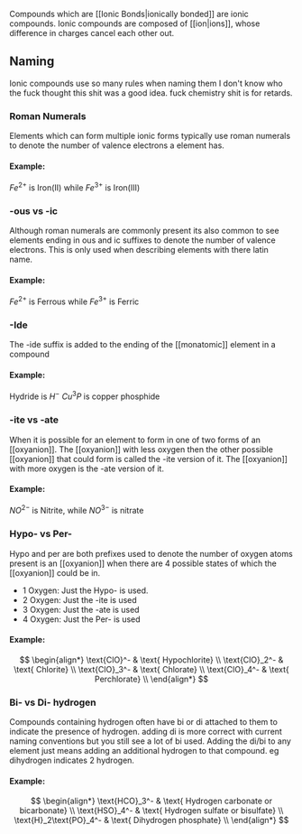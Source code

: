 Compounds which are [[Ionic Bonds|ionically bonded]] are ionic compounds.  Ionic compounds are composed of [[ion|ions]], whose difference in charges cancel each other out. 
## Naming
Ionic compounds use so many rules when naming them I don't know who the fuck thought this shit was a good idea. fuck chemistry shit is for retards.

### Roman Numerals
Elements which can form multiple ionic forms typically use roman numerals to denote the number of valence electrons a element has.
#### Example:
$Fe^{2+} \text{ is Iron(II) while } Fe^{3+}\text{ is Iron(III)}$ 

### -ous vs -ic
Although roman numerals are commonly present its also common to see elements ending in ous and ic suffixes to denote the number of valence electrons. This is only used when describing elements with there latin name. 
#### Example:
$Fe^{2+} \text{ is Ferrous while }Fe^{3+}\text{ is Ferric}$

### -Ide
The -ide suffix is added to the ending of the [[monatomic]] element in a compound
#### Example:
$\text{Hydride is } H^-$
$Cu^3P \text{ is copper phosphide}$

### -ite vs -ate
When it is possible for an element to form in one of two forms of an [[oxyanion]]. The [[oxyanion]] with less oxygen then the other possible [[oxyanion]] that could form is called the -ite version of it. The [[oxyanion]] with more oxygen is the -ate version of it. 
#### Example:
$NO^{2-} \text{ is Nitrite, while } NO^{3-} \text{ is nitrate}$

### Hypo- vs Per-
Hypo and per are both prefixes used to denote the number of oxygen atoms present is an [[oxyanion]] when there are 4 possible states of which the [[oxyanion]] could be in.
* 1 Oxygen: Just the Hypo- is used.
* 2 Oxygen: Just the -ite is used
* 3 Oxygen: Just the -ate is used
* 4 Oxygen: Just the Per- is used
#### Example:
$$
\begin{align*}
\text{ClO}^- & \text{ Hypochlorite} \\
\text{ClO}_2^- & \text{ Chlorite} \\
\text{ClO}_3^- & \text{ Chlorate} \\
\text{ClO}_4^- & \text{ Perchlorate} \\
\end{align*}
$$

### Bi- vs Di- hydrogen
Compounds containing hydrogen often have bi or di attached to them to indicate the presence of hydrogen. adding di is more correct with current naming conventions but you still see a lot of bi used. Adding the di/bi to any element just means adding an additional hydrogen to that compound. eg dihydrogen indicates 2 hydrogen. 
#### Example:
$$
\begin{align*}
\text{HCO}_3^- & \text{ Hydrogen carbonate or bicarbonate} \\
\text{HSO}_4^- & \text{ Hydrogen sulfate or bisulfate} \\
\text{H}_2\text{PO}_4^- & \text{ Dihydrogen phosphate} \\
\end{align*}
$$
